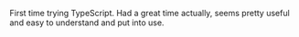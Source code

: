 First time trying TypeScript. Had a great time actually, seems pretty useful and easy to understand and put into use.